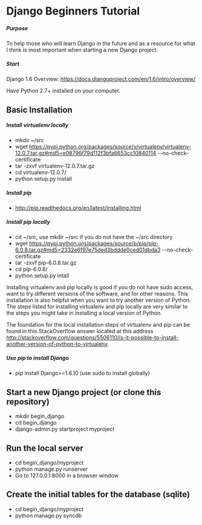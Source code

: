 Django Beginners Tutorial
=========================

##### Purpose

To help those who will learn Django in the future and as a resource for what I think is most important when starting a new Django project.

##### Start

Django 1.6 Overview: https://docs.djangoproject.com/en/1.6/intro/overview/

Have Python 2.7+ installed on your computer.

Basic Installation
------------------

##### Install virtualenv locally
* mkdir ~/src
* wget https://pypi.python.org/packages/source/v/virtualenv/virtualenv-12.0.7.tar.gz#md5=e08796f79d112f3bfa6653cc10840114 --no-check-certificate
* tar -zxvf virtualenv-12.0.7.tar.gz
* cd virtualenv-12.0.7/
* python setup.py install

##### Install pip
* http://pip.readthedocs.org/en/latest/installing.html

##### Install pip locally
* cd ~/src, use mkdir ~/src if you do not have the ~/src directory
* wget https://pypi.python.org/packages/source/p/pip/pip-6.0.8.tar.gz#md5=2332e6f97e75ded3bddde0ced01dbda3 --no-check-certificate
* tar -zxvf pip-6.0.8.tar.gz
* cd pip-6.0.8/
* python setup.py intall

Installing virtualenv and pip locally is good if you do not have sudo access, want to try different versions of the software, and for other reasons. This installation is also helpful when you want to try another version of Python. The steps listed for installing virtualenv and pip locally are very similar to the steps you might take in installing a local version of Python.

The foundation for the local installation steps of virtualenv and pip can be found in this StackOverflow answer located at this address http://stackoverflow.com/questions/5506110/is-it-possible-to-install-another-version-of-python-to-virtualenv.

##### Use pip to install Django
* pip install Django==1.6.10 (use sudo to install globally)

Start a new Django project (or clone this repository)
-----------------------------------------------------

* mkdir begin_django
* cd begin_django
* django-admin.py startproject myproject

Run the local server
--------------------

* cd begin_django/myproject
* python manage.py runserver
* Go to 127.0.0.1:8000 in a browser window

Create the initial tables for the database (sqlite)
---------------------------------------------------

* cd begin_django/myproject
* python manage.py syncdb
